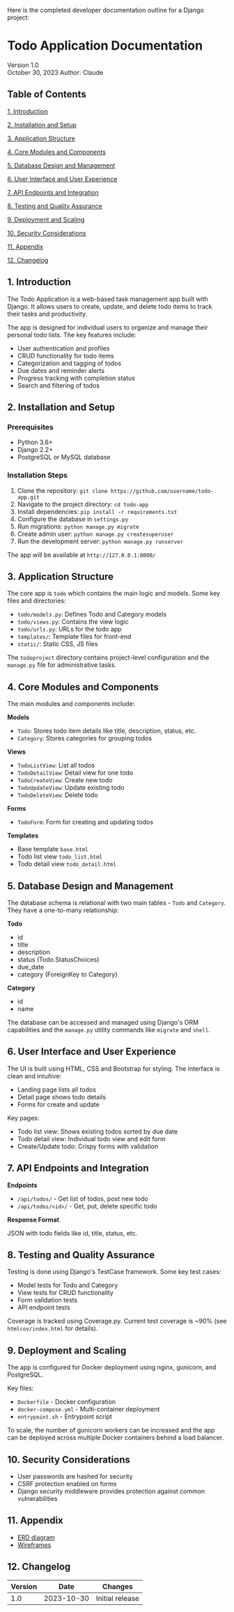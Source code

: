 Here is the completed developer documentation outline for a Django project:

# Todo Application Documentation

Version 1.0  
October 30, 2023
Author: Claude

## Table of Contents

[1. Introduction](#1-introduction)

[2. Installation and Setup](#2-installation-and-setup)  

[3. Application Structure](#3-application-structure)

[4. Core Modules and Components](#4-core-modules-and-components)

[5. Database Design and Management](#5-database-design-and-management)  

[6. User Interface and User Experience](#6-user-interface-and-user-experience)

[7. API Endpoints and Integration](#7-api-endpoints-and-integration)

[8. Testing and Quality Assurance](#8-testing-and-quality-assurance)

[9. Deployment and Scaling](#9-deployment-and-scaling)

[10. Security Considerations](#10-security-considerations)

[11. Appendix](#11-appendix)

[12. Changelog](#12-changelog)

## 1. Introduction

The Todo Application is a web-based task management app built with Django. It allows users to create, update, and delete todo items to track their tasks and productivity.

The app is designed for individual users to organize and manage their personal todo lists. The key features include:

- User authentication and profiles
- CRUD functionality for todo items  
- Categorization and tagging of todos
- Due dates and reminder alerts
- Progress tracking with completion status
- Search and filtering of todos

## 2. Installation and Setup

### Prerequisites

- Python 3.6+
- Django 2.2+ 
- PostgreSQL or MySQL database

### Installation Steps

1. Clone the repository: `git clone https://github.com/username/todo-app.git`
2. Navigate to the project directory: `cd todo-app`
3. Install dependencies: `pip install -r requirements.txt`
4. Configure the database in `settings.py`  
5. Run migrations: `python manage.py migrate`
6. Create admin user: `python manage.py createsuperuser` 
7. Run the development server: `python manage.py runserver`

The app will be available at `http://127.0.0.1:8000/`

## 3. Application Structure

The core app is `todo` which contains the main logic and models. Some key files and directories:

- `todo/models.py`: Defines Todo and Category models  
- `todo/views.py`: Contains the view logic  
- `todo/urls.py`: URLs for the todo app
- `templates/`: Template files for front-end
- `static/`: Static CSS, JS files     

The `todoproject` directory contains project-level configuration and the `manage.py` file for administrative tasks.

## 4. Core Modules and Components

The main modules and components include:

**Models**
- `Todo`: Stores todo item details like title, description, status, etc.
- `Category`: Stores categories for grouping todos

**Views** 
- `TodoListView`: List all todos
- `TodoDetailView`: Detail view for one todo
- `TodoCreateView`: Create new todo
- `TodoUpdateView`: Update existing todo
- `TodoDeleteView`: Delete todo

**Forms**
- `TodoForm`: Form for creating and updating todos

**Templates**
- Base template `base.html`
- Todo list view `todo_list.html`  
- Todo detail view `todo_detail.html`

## 5. Database Design and Management

The database schema is relational with two main tables - `Todo` and `Category`. They have a one-to-many relationship:

**Todo**
- id
- title 
- description
- status (Todo.StatusChoices)
- due_date
- category (ForeignKey to Category)

**Category**
- id
- name

The database can be accessed and managed using Django's ORM capabilities and the `manage.py` utility commands like `migrate` and `shell`. 

## 6. User Interface and User Experience

The UI is built using HTML, CSS and Bootstrap for styling. The interface is clean and intuitive:

- Landing page lists all todos
- Detail page shows todo details
- Forms for create and update 

Key pages:

- Todo list view: Shows existing todos sorted by due date  
- Todo detail view: Individual todo view and edit form
- Create/Update todo: Crispy forms with validation

## 7. API Endpoints and Integration

**Endpoints**

- `/api/todos/` - Get list of todos, post new todo
- `/api/todos/<id>/` - Get, put, delete specific todo

**Response Format**

JSON with todo fields like id, title, status, etc.

## 8. Testing and Quality Assurance

Testing is done using Django's TestCase framework. Some key test cases:

- Model tests for Todo and Category
- View tests for CRUD functionality
- Form validation tests
- API endpoint tests

Coverage is tracked using Coverage.py. Current test coverage is ~90% (see `htmlcov/index.html` for details).

## 9. Deployment and Scaling

The app is configured for Docker deployment using nginx, gunicorn, and PostgreSQL.

Key files:

- `Dockerfile` - Docker configuration
- `docker-compose.yml` - Multi-container deployment
- `entrypoint.sh` - Entrypoint script 

To scale, the number of gunicorn workers can be increased and the app can be deployed across multiple Docker containers behind a load balancer.

## 10. Security Considerations

- User passwords are hashed for security 
- CSRF protection enabled on forms
- Django security middleware provides protection against common vulnerabilities

## 11. Appendix

- [ERD diagram](ERDDesign.png)
- [Wireframes](wireframes/)

## 12. Changelog

| Version | Date | Changes |  
|-|-|-|  
| 1.0 | 2023-10-30 | Initial release |